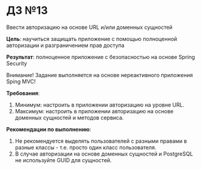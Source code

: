 # ДЗ №13

Ввести авторизацию на основе URL и/или доменных сущностей

**Цель**: научиться защищать приложение с помощью полноценной авторизации и разграничением прав доступа

**Результат**: полноценное приложение с безопасностью на основе Spring Security

Внимание! Задание выполняется на основе нереактивного приложения Sping MVC!

**Требования**:
1. Минимум: настроить в приложении авторизацию на уровне URL.
2. Максимум: настроить в приложении авторизацию на основе доменных сущностей и методов сервиса.

**Рекомендации по выполнению**:
1. Не рекомендуется выделять пользователей с разными правами в разные классы - т.е. просто один класс пользователя.
2. В случае авторизации на основе доменных сущностей и PostgreSQL не используйте GUID для сущностей.
